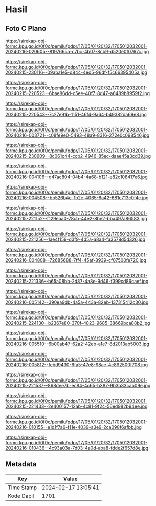 # Hasil

## Foto C Plano

https://sirekap-obj-formc.kpu.go.id/0f0c/pemilu/pdpr/17/05/01/20/32/1705012032001-20240216-020605--819766ca-c7bc-4b07-8cb9-d520e0f0767c.jpg

https://sirekap-obj-formc.kpu.go.id/0f0c/pemilu/pdpr/17/05/01/20/32/1705012032001-20240215-230116--09aba1e5-d844-4ed5-96df-f5c66395405a.jpg

https://sirekap-obj-formc.kpu.go.id/0f0c/pemilu/pdpr/17/05/01/20/32/1705012032001-20240215-220523--6bae86dd-c5ee-40f7-8d47-a6489b8959f2.jpg

https://sirekap-obj-formc.kpu.go.id/0f0c/pemilu/pdpr/17/05/01/20/32/1705012032001-20240215-220543--7c27e91b-1151-46f4-9a64-b49382da69e8.jpg

https://sirekap-obj-formc.kpu.go.id/0f0c/pemilu/pdpr/17/05/01/20/32/1705012032001-20240216-003721--c08fe9e0-5493-48a9-8316-272e0c098546.jpg

https://sirekap-obj-formc.kpu.go.id/0f0c/pemilu/pdpr/17/05/01/20/32/1705012032001-20240215-230609--8c061c44-ccb2-4946-85ec-daae45a3cd39.jpg

https://sirekap-obj-formc.kpu.go.id/0f0c/pemilu/pdpr/17/05/01/20/32/1705012032001-20240216-004106--d47ac804-04b4-4a68-b121-e82c108417e6.jpg

https://sirekap-obj-formc.kpu.go.id/0f0c/pemilu/pdpr/17/05/01/20/32/1705012032001-20240216-004508--bb526b4c-1b2c-4065-8a42-681c713c0f4c.jpg

https://sirekap-obj-formc.kpu.go.id/0f0c/pemilu/pdpr/17/05/01/20/32/1705012032001-20240215-221152--f129eaa0-78cb-44e2-8be2-bba497a86583.jpg

https://sirekap-obj-formc.kpu.go.id/0f0c/pemilu/pdpr/17/05/01/20/32/1705012032001-20240215-221256--1ae4f159-d3f9-4d5a-a8a4-fa3578d5d326.jpg

https://sirekap-obj-formc.kpu.go.id/0f0c/pemilu/pdpr/17/05/01/20/32/1705012032001-20240216-004808--72685688-7ff4-45af-8939-cf07500fe720.jpg

https://sirekap-obj-formc.kpu.go.id/0f0c/pemilu/pdpr/17/05/01/20/32/1705012032001-20240215-221336--b65a08bb-2d87-4a8e-9d46-f399cd86caef.jpg

https://sirekap-obj-formc.kpu.go.id/0f0c/pemilu/pdpr/17/05/01/20/32/1705012032001-20240216-005142--390ea9db-4a5a-443a-82eb-137315412c30.jpg

https://sirekap-obj-formc.kpu.go.id/0f0c/pemilu/pdpr/17/05/01/20/32/1705012032001-20240215-224130--b2367e80-370f-4823-9685-38669bca88b2.jpg

https://sirekap-obj-formc.kpu.go.id/0f0c/pemilu/pdpr/17/05/01/20/32/1705012032001-20240216-005510--6b00ab47-62a2-42eb-a1e7-8d2013ab5003.jpg

https://sirekap-obj-formc.kpu.go.id/0f0c/pemilu/pdpr/17/05/01/20/32/1705012032001-20240216-005812--febd9430-6fa5-47e8-98ae-4c892500f708.jpg

https://sirekap-obj-formc.kpu.go.id/0f0c/pemilu/pdpr/17/05/01/20/32/1705012032001-20240215-221537--868dee7b-ec84-4c65-b387-9b3b83cab09e.jpg

https://sirekap-obj-formc.kpu.go.id/0f0c/pemilu/pdpr/17/05/01/20/32/1705012032001-20240215-221433--2e400157-12ab-4c81-9f24-56ed982b94ee.jpg

https://sirekap-obj-formc.kpu.go.id/0f0c/pemilu/pdpr/17/05/01/20/32/1705012032001-20240216-010155--e1d1f7a6-f11e-4039-a3e9-2ca098f6afbb.jpg

https://sirekap-obj-formc.kpu.go.id/0f0c/pemilu/pdpr/17/05/01/20/32/1705012032001-20240216-010436--4c93a03a-7d03-4a0d-aba8-fdde2f657d8e.jpg


## Metadata

| Key        | Value               |
| ---------- | ------------------- |
| Time Stamp | 2024-02-17 13:05:41 |
| Kode Dapil | 1701                |




